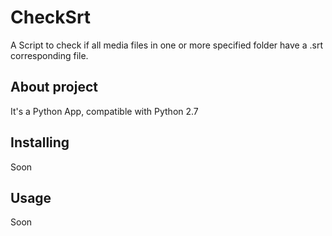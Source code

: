 CheckSrt
=============

A Script to check if all media files in one or more specified folder have a .srt corresponding file.

About project
------------------------

It's a Python App, compatible with Python 2.7

Installing
------------------------

Soon

Usage
------------------------

Soon
